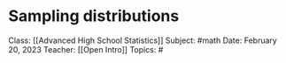 # Sampling distributions

Class: [[Advanced High School Statistics]]
Subject: #math 
Date: February 20, 2023
Teacher: [[Open Intro]]
Topics: #

